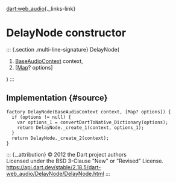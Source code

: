 [dart:web\_audio](../../dart-web_audio/dart-web_audio-library){._links-link}

DelayNode constructor
=====================

::: {.section .multi-line-signature}
DelayNode(

1.  [BaseAudioContext](../baseaudiocontext-class) context,
2.  \[[Map](../../dart-core/map-class)? options\]

)
:::

Implementation {#source}
--------------

``` {.language-dart data-language="dart"}
factory DelayNode(BaseAudioContext context, [Map? options]) {
  if (options != null) {
    var options_1 = convertDartToNative_Dictionary(options);
    return DelayNode._create_1(context, options_1);
  }
  return DelayNode._create_2(context);
}
```

::: {._attribution}
© 2012 the Dart project authors\
Licensed under the BSD 3-Clause \"New\" or \"Revised\" License.\
<https://api.dart.dev/stable/2.18.5/dart-web_audio/DelayNode/DelayNode.html>
:::
